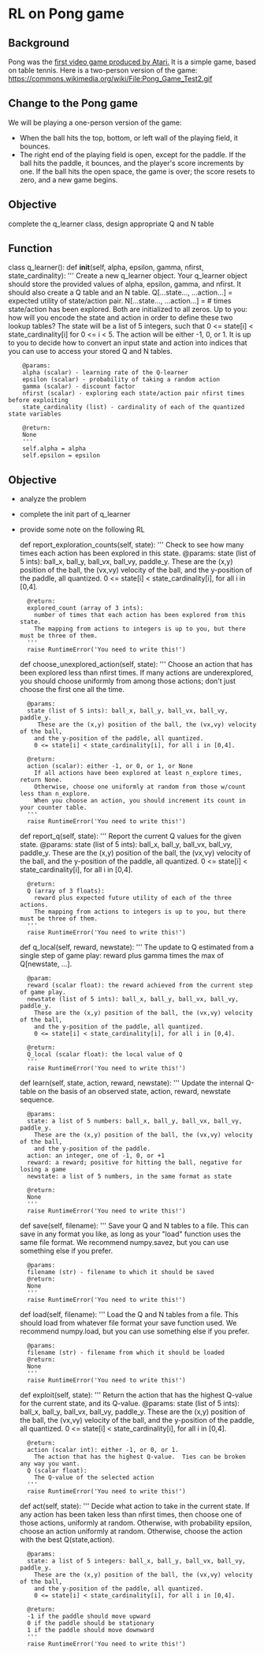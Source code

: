 # RL on Pong game
## Background
Pong was the <a href="https://en.wikipedia.org/wiki/Pong">first video game produced by Atari.</a>  It is a simple game, based on table tennis.  Here is a two-person version of the game: https://commons.wikimedia.org/wiki/File:Pong_Game_Test2.gif
## Change to the Pong game
We will be playing a one-person version of the game:

* When the ball hits the top, bottom, or left wall of the playing field, it bounces.
* The right end of the playing field is open, except for the paddle.  If the ball hits the paddle, it bounces, and the player's score increments by one.  If the ball hits the open space, the game is over; the score resets to zero, and a new game begins.
## Objective
  complete the q_learner class, design appropriate Q and N table

## Function
class q_learner():
    def __init__(self, alpha, epsilon, gamma, nfirst, state_cardinality):
        '''
        Create a new q_learner object.
        Your q_learner object should store the provided values of alpha,
        epsilon, gamma, and nfirst.
        It should also create a Q table and an N table.
        Q[...state..., ...action...] = expected utility of state/action pair.
        N[...state..., ...action...] = # times state/action has been explored.
        Both are initialized to all zeros.
        Up to you: how will you encode the state and action in order to
        define these two lookup tables?  The state will be a list of 5 integers,
        such that 0 <= state[i] < state_cardinality[i] for 0 <= i < 5.
        The action will be either -1, 0, or 1.
        It is up to you to decide how to convert an input state and action
        into indices that you can use to access your stored Q and N tables.
        
        @params:
        alpha (scalar) - learning rate of the Q-learner
        epsilon (scalar) - probability of taking a random action
        gamma (scalar) - discount factor        
        nfirst (scalar) - exploring each state/action pair nfirst times before exploiting
        state_cardinality (list) - cardinality of each of the quantized state variables

        @return:
        None
        '''
        self.alpha = alpha
        self.epsilon = epsilon
        
## Objective 
- analyze the problem
- complete the init part of q_learner
- provide some note on the following RL

    
    def report_exploration_counts(self, state):
        '''
        Check to see how many times each action has been explored in this state.
        @params:
        state (list of 5 ints): ball_x, ball_y, ball_vx, ball_vy, paddle_y.
          These are the (x,y) position of the ball, the (vx,vy) velocity of the ball,
          and the y-position of the paddle, all quantized.
          0 <= state[i] < state_cardinality[i], for all i in [0,4].

        @return:
        explored_count (array of 3 ints): 
          number of times that each action has been explored from this state.
          The mapping from actions to integers is up to you, but there must be three of them.
        '''
        raise RuntimeError('You need to write this!')

    def choose_unexplored_action(self, state):
        '''
        Choose an action that has been explored less than nfirst times.
        If many actions are underexplored, you should choose uniformly
        from among those actions; don't just choose the first one all
        the time.
        
        @params:
        state (list of 5 ints): ball_x, ball_y, ball_vx, ball_vy, paddle_y.
           These are the (x,y) position of the ball, the (vx,vy) velocity of the ball,
          and the y-position of the paddle, all quantized.
          0 <= state[i] < state_cardinality[i], for all i in [0,4].

        @return:
        action (scalar): either -1, or 0, or 1, or None
          If all actions have been explored at least n_explore times, return None.
          Otherwise, choose one uniformly at random from those w/count less than n_explore.
          When you choose an action, you should increment its count in your counter table.
        '''
        raise RuntimeError('You need to write this!')

    def report_q(self, state):
        '''
        Report the current Q values for the given state.
        @params:
        state (list of 5 ints): ball_x, ball_y, ball_vx, ball_vy, paddle_y.
          These are the (x,y) position of the ball, the (vx,vy) velocity of the ball,
          and the y-position of the paddle, all quantized.
          0 <= state[i] < state_cardinality[i], for all i in [0,4].

        @return:
        Q (array of 3 floats): 
          reward plus expected future utility of each of the three actions. 
          The mapping from actions to integers is up to you, but there must be three of them.
        '''
        raise RuntimeError('You need to write this!')

    def q_local(self, reward, newstate):
        '''
        The update to Q estimated from a single step of game play:
        reward plus gamma times the max of Q[newstate, ...].
        
        @param:
        reward (scalar float): the reward achieved from the current step of game play.
        newstate (list of 5 ints): ball_x, ball_y, ball_vx, ball_vy, paddle_y.
          These are the (x,y) position of the ball, the (vx,vy) velocity of the ball,
          and the y-position of the paddle, all quantized.
          0 <= state[i] < state_cardinality[i], for all i in [0,4].
        
        @return:
        Q_local (scalar float): the local value of Q
        '''
        raise RuntimeError('You need to write this!')

    def learn(self, state, action, reward, newstate):
        '''
        Update the internal Q-table on the basis of an observed
        state, action, reward, newstate sequence.
        
        @params:
        state: a list of 5 numbers: ball_x, ball_y, ball_vx, ball_vy, paddle_y.
          These are the (x,y) position of the ball, the (vx,vy) velocity of the ball,
          and the y-position of the paddle.
        action: an integer, one of -1, 0, or +1
        reward: a reward; positive for hitting the ball, negative for losing a game
        newstate: a list of 5 numbers, in the same format as state
        
        @return:
        None
        '''
        raise RuntimeError('You need to write this!')
    
    def save(self, filename):
        '''
        Save your Q and N tables to a file.
        This can save in any format you like, as long as your "load" 
        function uses the same file format.  We recommend numpy.savez,
        but you can use something else if you prefer.
        
        @params:
        filename (str) - filename to which it should be saved
        @return:
        None
        '''
        raise RuntimeError('You need to write this!')
        
    def load(self, filename):
        '''
        Load the Q and N tables from a file.
        This should load from whatever file format your save function
        used.  We recommend numpy.load, but you can use something
        else if you prefer.
        
        @params:
        filename (str) - filename from which it should be loaded
        @return:
        None
        '''
        raise RuntimeError('You need to write this!')
        
    def exploit(self, state):
        '''
        Return the action that has the highest Q-value for the current state, and its Q-value.
        @params:
        state (list of 5 ints): ball_x, ball_y, ball_vx, ball_vy, paddle_y.
          These are the (x,y) position of the ball, the (vx,vy) velocity of the ball,
          and the y-position of the paddle, all quantized.
          0 <= state[i] < state_cardinality[i], for all i in [0,4].

        @return:
        action (scalar int): either -1, or 0, or 1.
          The action that has the highest Q-value.  Ties can be broken any way you want.
        Q (scalar float): 
          The Q-value of the selected action
        '''
        raise RuntimeError('You need to write this!')
    
    def act(self, state):
        '''
        Decide what action to take in the current state.
        If any action has been taken less than nfirst times, then choose one of those
        actions, uniformly at random.
        Otherwise, with probability epsilon, choose an action uniformly at random.
        Otherwise, choose the action with the best Q(state,action).
        
        @params: 
        state: a list of 5 integers: ball_x, ball_y, ball_vx, ball_vy, paddle_y.
          These are the (x,y) position of the ball, the (vx,vy) velocity of the ball,
          and the y-position of the paddle, all quantized.
          0 <= state[i] < state_cardinality[i], for all i in [0,4].
       
        @return:
        -1 if the paddle should move upward
        0 if the paddle should be stationary
        1 if the paddle should move downward
        '''
        raise RuntimeError('You need to write this!')
